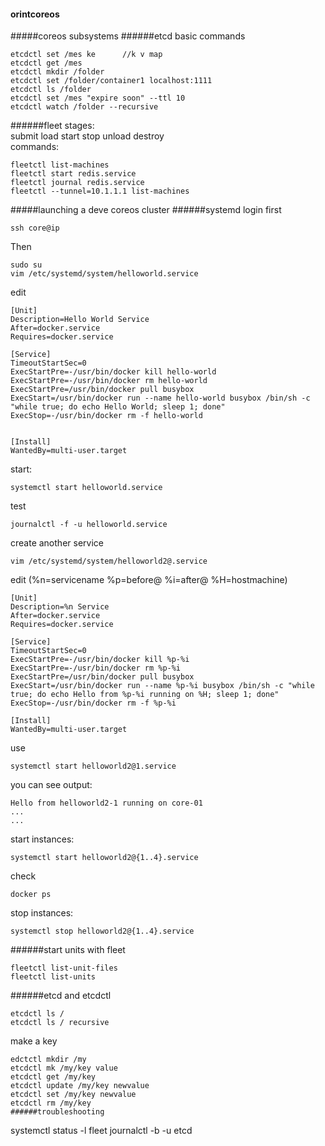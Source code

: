 #### orintcoreos
#####coreos subsystems
######etcd
basic commands
```
etcdctl set /mes ke      //k v map
etcdctl get /mes
etcdctl mkdir /folder
etcdctl set /folder/container1 localhost:1111
etcdctl ls /folder
etcdctl set /mes "expire soon" --ttl 10
etcdctl watch /folder --recursive
```
######fleet
stages:  
submit load start stop unload destroy   
commands:
```
fleetctl list-machines
fleetctl start redis.service
fleetctl journal redis.service
fleetctl --tunnel=10.1.1.1 list-machines
```

#####launching a deve coreos cluster
######systemd
login first
```
ssh core@ip
```
Then
```
sudo su
vim /etc/systemd/system/helloworld.service
```
edit
```
[Unit]
Description=Hello World Service
After=docker.service
Requires=docker.service

[Service]
TimeoutStartSec=0
ExecStartPre=-/usr/bin/docker kill hello-world
ExecStartPre=-/usr/bin/docker rm hello-world
ExecStartPre=/usr/bin/docker pull busybox
ExecStart=/usr/bin/docker run --name hello-world busybox /bin/sh -c "while true; do echo Hello World; sleep 1; done"
ExecStop=-/usr/bin/docker rm -f hello-world


[Install]
WantedBy=multi-user.target
```
start:
```
systemctl start helloworld.service
```
test
```
journalctl -f -u helloworld.service
```
create another service
```
vim /etc/systemd/system/helloworld2@.service
```
edit (%n=servicename %p=before@  %i=after@ %H=hostmachine)
```
[Unit]
Description=%n Service
After=docker.service
Requires=docker.service

[Service]
TimeoutStartSec=0
ExecStartPre=-/usr/bin/docker kill %p-%i
ExecStartPre=-/usr/bin/docker rm %p-%i
ExecStartPre=/usr/bin/docker pull busybox
ExecStart=/usr/bin/docker run --name %p-%i busybox /bin/sh -c "while true; do echo Hello from %p-%i running on %H; sleep 1; done"
ExecStop=-/usr/bin/docker rm -f %p-%i

[Install]
WantedBy=multi-user.target
```
use
```
systemctl start helloworld2@1.service
```
you can see output:
```
Hello from helloworld2-1 running on core-01
...
...
```

start instances:
```
systemctl start helloworld2@{1..4}.service
```
check
```
docker ps
```
stop instances:
```
systemctl stop helloworld2@{1..4}.service
```

######start units with fleet
```
fleetctl list-unit-files
fleetctl list-units
```
######etcd and etcdctl
```
etcdctl ls /
etcdctl ls / recursive
```
make a key
```
edctctl mkdir /my
etcdctl mk /my/key value
etcdctl get /my/key
etcdctl update /my/key newvalue
etcdctl set /my/key newvalue
etcdctl rm /my/key
######troubleshooting
```
systemctl status -l fleet
journalctl -b -u etcd
```

